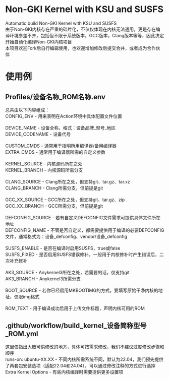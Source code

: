 # Non-GKI Kernel with KSU and SUSFS
Automatic build Non-GKI Kernel with KSU and SUSFS<br>
由于Non-GKI内核存在严重的碎片化，不仅仅体现在内核无法通用，更是存在编译环境参差不齐，包括但不限于系统版本，GCC版本，Clang版本等等，因此决定开始自动化编译Non-GKI内核项目<br>
本项目欢迎Fork后自行编辑使用，也欢迎增加修改后提交合并，或者成为合作伙伴

# 使用例
## Profiles/设备名称_ROM名称.env
总共由以下内容组成：<br>
CONFIG_ENV - 用来表明在Action环境中具体配置文件位置<br>
<br>
DEVICE_NAME - 设备全称，格式：设备品牌_型号_地区<br>
DEVICE_CODENAME - 设备代号<br>
<br>
CUSTOM_CMDS - 通常用于指明所用编译器/备用编译器<br>
EXTRA_CMDS - 通常用于编译器所需的自定义参数<br>
<br>
KERNEL_SOURCE - 内核源码所在之处<br>
KERNEL_BRANCH - 内核源码所需分支<br>
<br>
CLANG_SOURCE - Clang所在之处，但支持git、tar.gz、tar.xz<br>
CLANG_BRANCH - Clang所需分支，但前提是git<br>
<br>
GCC_XX_SOURCE - GCC所在之处，但支持git、tar.gz、zip<br>
GCC_XX_BRANCH - GCC所需分支，但前提是git<br>
<br>
DEFCONFIG_SOURCE - 若有自定义DEFCONFIG文件需求可提供具体文件所在地址<br>
DEFCONFIG_NAME - 不管是否自定义，都需要提供用于编译的必要DEFCONFIG文件，通常格式为：设备_defconfig、vendor/设备_defconfig<br>
<br>
SUSFS_ENABLE - 是否在编译时启用SUSFS，true或false<br>
SUSFS_FIXED - 是否启用SUSFS错误修补，一般用于内核修补时产生错误后，二次补充修补<br>
<br>
AK3_SOURCE - Anykernel3所在之处，若需要的话，仅支持git<br>
AK3_BRANCH - Anykernel3所需分支<br>
<br>
BOOT_SOURCE - 若你已经启用MKBOOTIMG的方式，要填写原始干净内核的地址，仅限img格式<br>
<br>
ROM_TEXT - 用于编译成功后用于上传文件标题，声明内核可用的ROM

## .github/workflow/build_kernel_设备简称型号_ROM.yml
这里仅指出大概可供修改的地方，具体可按需求修改，我们不建议过度修改步骤和顺序<br>
runs-on: ubuntu-XX.XX - 不同内核所需系统不同，默认为22.04，我们预先提供了两套包安装选项（适配22.04和24.04），可以通过修改注释的方式进行选择<br>
Extra Kernel Options - 有些内核编译时需要提供更多设置项
